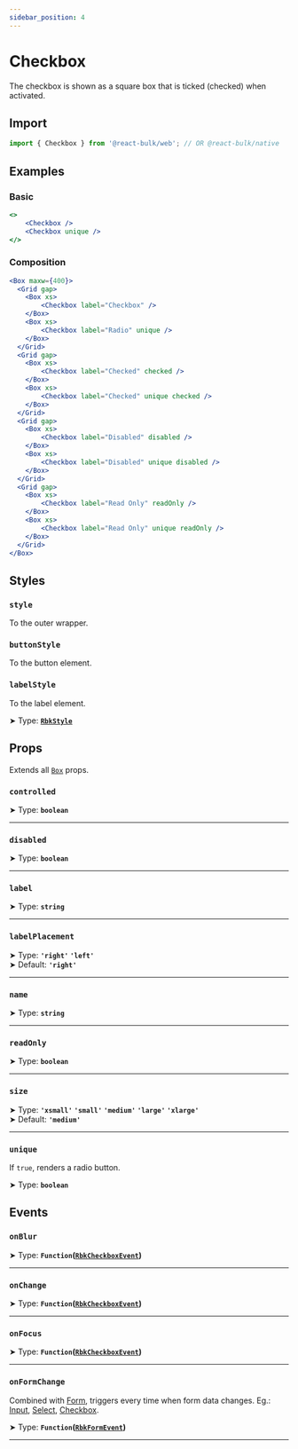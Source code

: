 ```yaml
---
sidebar_position: 4
---
```


# Checkbox

The checkbox is shown as a square box that is ticked (checked) when activated.

## Import

```jsx
import { Checkbox } from '@react-bulk/web'; // OR @react-bulk/native
```

## Examples

### Basic

```jsx live
<>
    <Checkbox />
    <Checkbox unique />
</>
```

### Composition

```jsx live
<Box maxw={400}>
  <Grid gap>
    <Box xs>
        <Checkbox label="Checkbox" />
    </Box>
    <Box xs>
        <Checkbox label="Radio" unique />
    </Box>
  </Grid>
  <Grid gap>
    <Box xs>
        <Checkbox label="Checked" checked />
    </Box>
    <Box xs>
        <Checkbox label="Checked" unique checked />
    </Box>
  </Grid>
  <Grid gap>
    <Box xs>
        <Checkbox label="Disabled" disabled />
    </Box>
    <Box xs>
        <Checkbox label="Disabled" unique disabled />
    </Box>
  </Grid>
  <Grid gap>
    <Box xs>
        <Checkbox label="Read Only" readOnly />
    </Box>
    <Box xs>
        <Checkbox label="Read Only" unique readOnly />
    </Box>
  </Grid>
</Box>
```

## Styles

### **`style`**
To the outer wrapper.

### **`buttonStyle`**
To the button element.

### **`labelStyle`**
To the label element.

➤ Type: **[`RbkStyle`](/docs/type-reference/rbk-style)** <br/>

## Props

Extends all [`Box`](/docs/core/box#props) props.

### **`controlled`**

➤ Type: **`boolean`** <br/>

---

### **`disabled`**

➤ Type: **`boolean`** <br/>

---

### **`label`**

➤ Type: **`string`** <br/>

---

### **`labelPlacement`**

➤ Type: **`'right'` `'left'`** <br/>
➤ Default: **`'right'`** <br/>

---

### **`name`**

➤ Type: **`string`** <br/>

---

### **`readOnly`**

➤ Type: **`boolean`** <br/>

---

### **`size`**

➤ Type: **`'xsmall'` `'small'` `'medium'` `'large'` `'xlarge'`** <br/>
➤ Default: **`'medium'`** <br/>

---

### **`unique`**

If `true`, renders a radio button.

➤ Type: **`boolean`** <br/>

## Events

### **`onBlur`**

➤ Type: **`Function`([`RbkCheckboxEvent`](/docs/type-reference/rbk-checkbox-event))** <br/>

---

### **`onChange`**

➤ Type: **`Function`([`RbkCheckboxEvent`](/docs/type-reference/rbk-checkbox-event))** <br/>

---

### **`onFocus`**

➤ Type: **`Function`([`RbkCheckboxEvent`](/docs/type-reference/rbk-checkbox-event))** <br/>

---

### **`onFormChange`**

Combined with [Form](/docs/forms/form), triggers every time when form data changes.
Eg.: [Input](/docs/forms/input), [Select](/docs/forms/select), [Checkbox](/docs/forms/checkbox).

➤ Type: **`Function`([`RbkFormEvent`](/docs/type-reference/rbk-form-event))** <br/>

---

